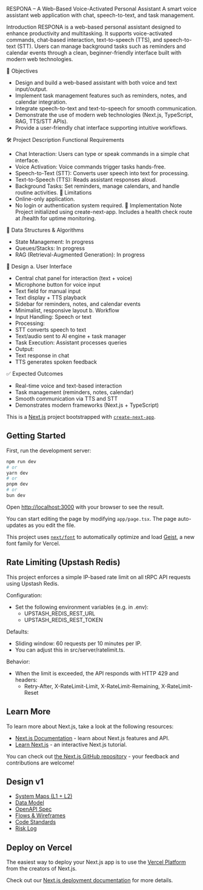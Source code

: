 RESPONA – A Web-Based Voice-Activated Personal Assistant
A smart voice assistant web application with chat, speech-to-text, and task management.

Introduction
RESPONA is a web-based personal assistant designed to enhance productivity and multitasking. It supports voice-activated commands, chat-based interaction, text-to-speech (TTS), and speech-to-text (STT). Users can manage background tasks such as reminders and calendar events through a clean, beginner-friendly interface built with modern web technologies.

🎯 Objectives
- Design and build a web-based assistant with both voice and text input/output.
- Implement task management features such as reminders, notes, and calendar integration.
- Integrate speech-to-text and text-to-speech for smooth communication.
- Demonstrate the use of modern web technologies (Next.js, TypeScript, RAG, TTS/STT APIs).
- Provide a user-friendly chat interface supporting intuitive workflows.

🛠️ Project Description
 Functional Requirements
- Chat Interaction: Users can type or speak commands in a simple chat interface.
- Voice Activation: Voice commands trigger tasks hands-free.
- Speech-to-Text (STT): Converts user speech into text for processing.
- Text-to-Speech (TTS): Reads assistant responses aloud.
- Background Tasks: Set reminders, manage calendars, and handle routine activities.
🚫 Limitations
- Online-only application.
- No login or authentication system required.
📝 Implementation Note
Project initialized using create-next-app. Includes a health check route at /health for uptime monitoring.

🧠 Data Structures & Algorithms
- State Management: In progress
- Queues/Stacks: In progress
- RAG (Retrieval-Augmented Generation): In progress

🎨 Design
a. User Interface
- Central chat panel for interaction (text + voice)
- Microphone button for voice input
- Text field for manual input
- Text display + TTS playback
- Sidebar for reminders, notes, and calendar events
- Minimalist, responsive layout
b. Workflow
- Input Handling: Speech or text
- Processing:
- STT converts speech to text
- Text/audio sent to AI engine + task manager
- Task Execution: Assistant processes queries
- Output:
- Text response in chat
- TTS generates spoken feedback

✅ Expected Outcomes
- Real-time voice and text-based interaction
- Task management (reminders, notes, calendar)
- Smooth communication via TTS and STT
- Demonstrates modern frameworks (Next.js + TypeScript)

This is a [Next.js](https://nextjs.org) project bootstrapped with [`create-next-app`](https://nextjs.org/docs/app/api-reference/cli/create-next-app).

## Getting Started

First, run the development server:

```bash
npm run dev
# or
yarn dev
# or
pnpm dev
# or
bun dev
```

Open [http://localhost:3000](http://localhost:3000) with your browser to see the result.

You can start editing the page by modifying `app/page.tsx`. The page auto-updates as you edit the file.

This project uses [`next/font`](https://nextjs.org/docs/app/building-your-application/optimizing/fonts) to automatically optimize and load [Geist](https://vercel.com/font), a new font family for Vercel.

## Rate Limiting (Upstash Redis)

This project enforces a simple IP-based rate limit on all tRPC API requests using Upstash Redis.

Configuration:
- Set the following environment variables (e.g. in .env):
  - UPSTASH_REDIS_REST_URL
  - UPSTASH_REDIS_REST_TOKEN

Defaults:
- Sliding window: 60 requests per 10 minutes per IP.
- You can adjust this in src/server/ratelimit.ts.

Behavior:
- When the limit is exceeded, the API responds with HTTP 429 and headers:
  - Retry-After, X-RateLimit-Limit, X-RateLimit-Remaining, X-RateLimit-Reset

## Learn More

To learn more about Next.js, take a look at the following resources:

- [Next.js Documentation](https://nextjs.org/docs) - learn about Next.js features and API.
- [Learn Next.js](https://nextjs.org/learn) - an interactive Next.js tutorial.

You can check out [the Next.js GitHub repository](https://github.com/vercel/next.js) - your feedback and contributions are welcome!

## Design v1

- [System Maps (L1 + L2)](https://docs.google.com/document/d/121FQGUCzSIYmAcyWfeq_F5QPpDdYMGm5aEYwHfKUrp4/edit?usp=sharing)  
- [Data Model](https://docs.google.com/document/d/1wh0MApUxmwA-WRKEe4LjJ5kPOvd7w4W80MvwFNkq04Q/edit?usp=sharing)  
- [OpenAPI Spec](https://github.com/kim-kostya/voice-ai/pull/35/commits/62b2e17f6ec964755c377813a657f37de53ddf5d)  
- [Flows & Wireframes](https://docs.google.com/document/d/1NqTkIoExfeHdQQzjwcs6-yYCCd-fcqBDczxfK6bXvYw/edit?usp=sharing)  
- [Code Standards](https://docs.google.com/document/d/1LfRK4KX2-sKMGjIbWGpKZFOwAGUFge61TwbLkkrzzSc/edit?usp=sharing)  
- [Risk Log](https://docs.google.com/document/d/1bEqYm4al8r5vGDpxX-hkITwb0lO48-6fnfomyd1CcaI/edit?usp=sharing)


## Deploy on Vercel

The easiest way to deploy your Next.js app is to use the [Vercel Platform](https://vercel.com/new?utm_medium=default-template&filter=next.js&utm_source=create-next-app&utm_campaign=create-next-app-readme) from the creators of Next.js.

Check out our [Next.js deployment documentation](https://nextjs.org/docs/app/building-your-application/deploying) for more details.
